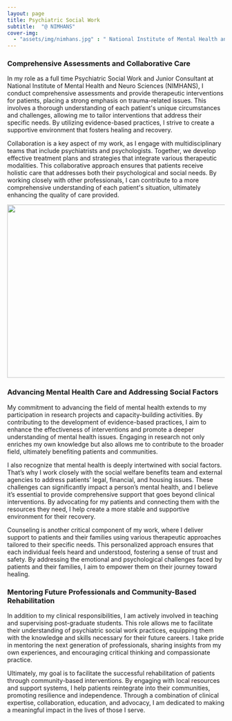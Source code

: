 ```yaml
---
layout: page
title: Psychiatric Social Work
subtitle:  "@ NIMHANS"
cover-img: 
  - "assets/img/nimhans.jpg" : " National Institute of Mental Health and Neuro Sciences, Bangalore, India"
---
```


### Comprehensive Assessments and Collaborative Care

In my role as a full time Psychiatric Social Work and Junior Consultant at National Institute of Mental Health and Neuro Sciences (NIMHANS), I conduct comprehensive assessments and provide therapeutic interventions for patients, placing a strong emphasis on trauma-related issues. This involves a thorough understanding of each patient's unique circumstances and challenges, allowing me to tailor interventions that address their specific needs. By utilizing evidence-based practices, I strive to create a supportive environment that fosters healing and recovery.

Collaboration is a key aspect of my work, as I engage with multidisciplinary teams that include psychiatrists and psychologists. Together, we develop effective treatment plans and strategies that integrate various therapeutic modalities. This collaborative approach ensures that patients receive holistic care that addresses both their psychological and social needs. By working closely with other professionals, I can contribute to a more comprehensive understanding of each patient's situation, ultimately enhancing the quality of care provided.

<div style="text-align: center;">
    <img src="https://ciimhans.com/public/css/assetshome/images/psychiatricsocial.jpg" 
         style="width:600px !important; height:400px !important;" />
</div>


### Advancing Mental Health Care and Addressing Social Factors

My commitment to advancing the field of mental health extends to my participation in research projects and capacity-building activities. By contributing to the development of evidence-based practices, I aim to enhance the effectiveness of interventions and promote a deeper understanding of mental health issues. Engaging in research not only enriches my own knowledge but also allows me to contribute to the broader field, ultimately benefiting patients and communities.

I also recognize that mental health is deeply intertwined with social factors. That’s why I work closely with the social welfare benefits team and external agencies to address patients’ legal, financial, and housing issues. These challenges can significantly impact a person’s mental health, and I believe it’s essential to provide comprehensive support that goes beyond clinical interventions. By advocating for my patients and connecting them with the resources they need, I help create a more stable and supportive environment for their recovery.

Counseling is another critical component of my work, where I deliver support to patients and their families using various therapeutic approaches tailored to their specific needs. This personalized approach ensures that each individual feels heard and understood, fostering a sense of trust and safety. By addressing the emotional and psychological challenges faced by patients and their families, I aim to empower them on their journey toward healing.

### Mentoring Future Professionals and Community-Based Rehabilitation

In addition to my clinical responsibilities, I am actively involved in teaching and supervising post-graduate students. This role allows me to facilitate their understanding of psychiatric social work practices, equipping them with the knowledge and skills necessary for their future careers. I take pride in mentoring the next generation of professionals, sharing insights from my own experiences, and encouraging critical thinking and compassionate practice.

Ultimately, my goal is to facilitate the successful rehabilitation of patients through community-based interventions. By engaging with local resources and support systems, I help patients reintegrate into their communities, promoting resilience and independence. Through a combination of clinical expertise, collaboration, education, and advocacy, I am dedicated to making a meaningful impact in the lives of those I serve.